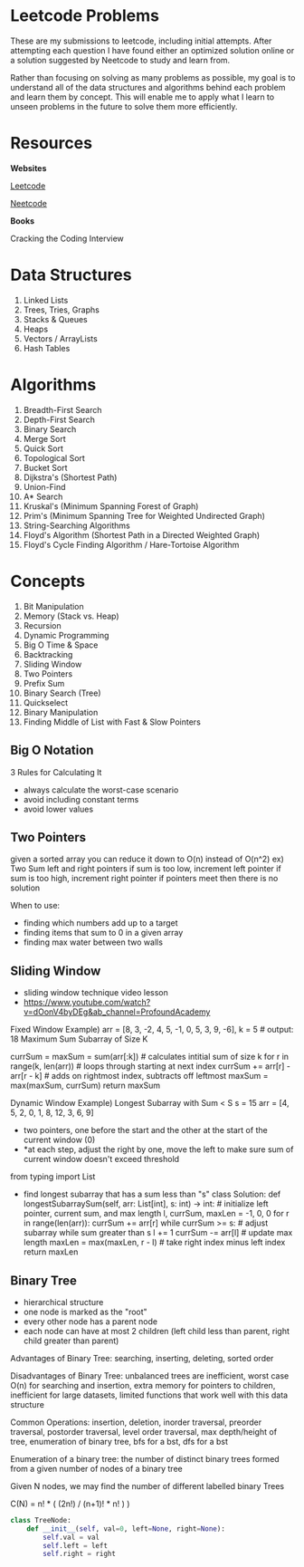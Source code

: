 # Leetcode Problems
These are my submissions to leetcode, including initial attempts. After attempting each question I have found either an optimized solution online or a solution suggested by Neetcode to study and learn from. 

Rather than focusing on solving as many problems as possible, my goal is to understand all of the data structures and algorithms behind each problem and learn them by concept. This will enable me to apply what I learn to unseen problems in the future to solve them more efficiently. 


# Resources

**Websites**

[Leetcode](https://leetcode.com/problemset/)

[Neetcode](https://neetcode.io/roadmap)

**Books**

Cracking the Coding Interview


# Data Structures
1. Linked Lists
2. Trees, Tries, Graphs
3. Stacks & Queues
4. Heaps
5. Vectors / ArrayLists
6. Hash Tables


# Algorithms
1. Breadth-First Search
2. Depth-First Search
3. Binary Search 
4. Merge Sort
5. Quick Sort
6. Topological Sort
7. Bucket Sort
8. Dijkstra's (Shortest Path)
9. Union-Find 
10. A* Search
11. Kruskal's (Minimum Spanning Forest of Graph)
12. Prim's (Minimum Spanning Tree for Weighted Undirected Graph)
13. String-Searching Algorithms
14. Floyd's Algorithm (Shortest Path in a Directed Weighted Graph)
15. Floyd's Cycle Finding Algorithm / Hare-Tortoise Algorithm


# Concepts
1. Bit Manipulation
2. Memory (Stack vs. Heap)
3. Recursion
4. Dynamic Programming
5. Big O Time & Space
6. Backtracking
7. Sliding Window
8. Two Pointers
9. Prefix Sum
10. Binary Search (Tree)
11. Quickselect
12. Binary Manipulation
13. Finding Middle of List with Fast & Slow Pointers


## Big O Notation
3 Rules for Calculating It
- always calculate the worst-case scenario
- avoid including constant terms
- avoid lower values

## Two Pointers

given a sorted array you can reduce it down to O(n) instead of O(n^2)
ex) Two Sum
left and right pointers
if sum is too low, increment left pointer
if sum is too high, increment right pointer
if pointers meet then there is no solution

When to use:
* finding which numbers add up to a target
* finding items that sum to 0 in a given array
* finding max water between two walls


##  Sliding Window
*  sliding window technique video lesson
*  https://www.youtube.com/watch?v=dOonV4byDEg&ab_channel=ProfoundAcademy

Fixed Window Example)
arr = [8, 3, -2, 4, 5, -1, 0, 5, 3, 9, -6], k = 5 # output: 18
Maximum Sum Subarray of Size K 

currSum = maxSum = sum(arr[:k]) # calculates intitial sum of size k
for r in range(k, len(arr)) # loops through starting at next index
    currSum += arr[r] - arr[r - k] # adds on rightmost index, subtracts off leftmost
    maxSum = max(maxSum, currSum)
return maxSum


Dynamic Window Example)
Longest Subarray with Sum < S 
s = 15
arr = [4, 5, 2, 0, 1, 8, 12, 3, 6, 9]

* two pointers, one before the start and the other at the start of the current window (0)
* *at each step, adjust the right by one, move the left to make sure sum of current window doesn't exceed threshold

from typing import List

*  find longest subarray that has a sum less than "s"
class Solution:
    def longestSubarraySum(self, arr: List[int], s: int) -> int:
        # initialize left pointer, current sum, and max length
        l, currSum, maxLen = -1, 0, 0
        for r in range(len(arr)):
            currSum += arr[r]
            while currSum >= s: # adjust subarray while sum greater than s
                l += 1
                currSum -= arr[l]
            # update max length
            maxLen = max(maxLen, r - l) # take right index minus left index
        return maxLen


## Binary Tree

* hierarchical structure
* one node is marked as the "root"
* every other node has a parent node
* each node can have at most 2 children (left child less than parent, right child greater than parent)

Advantages of Binary Tree: searching, inserting, deleting, sorted order

Disadvantages of Binary Tree: unbalanced trees are inefficient, 
worst case O(n) for searching and insertion, extra memory for pointers to children, inefficient for large datasets, limited functions that work well with this data structure

Common Operations: insertion, deletion, inorder traversal, preorder traversal, postorder traversal, level order traversal, max depth/height of tree, enumeration of binary tree, bfs for a bst, dfs for a bst

Enumeration of a binary tree: the number of distinct binary trees formed from a given number of nodes of a binary tree

Given N nodes, we may find the number of different labelled binary Trees

C(N) = n! * ( (2n!) / (n+1)! * n! ) )

```python
class TreeNode:
    def __init__(self, val=0, left=None, right=None):
        self.val = val
        self.left = left
        self.right = right
```
